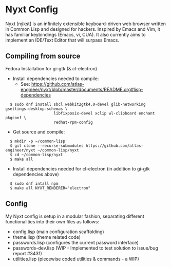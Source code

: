 # Nyxt Config

Nyxt [nýkst] is an infinitely extensible keyboard-driven web browser written in Common Lisp
and designed for hackers. Inspired by Emacs and Vim, it has familiar keybindings (Emacs, vi, CUA).
It also currently aims to implement an IDE/Text Editor that will surpass Emacs.

## Compiling from source

Fedora Installation for gi-gtk (& cl-electron)

- Install dependencies needed to compile:
  - See: https://github.com/atlas-engineer/nyxt/blob/master/documents/README.org#lisp-dependencies

```
  $ sudo dnf install sbcl webkit2gtk4.0-devel glib-networking gsettings-desktop-schemas \
                     libfixposix-devel xclip wl-clipboard enchant pkgconf \
                     redhat-rpm-config
```
- Get source and compile:

```
  $ mkdir -p ~/common-lisp             
  $ git clone --recurse-submodules https://github.com/atlas-engineer/nyxt ~/common-lisp/nyxt
  $ cd ~/common-lisp/nyxt
  $ make all
```

- Install dependencies needed for cl-electron (in addition to gi-gtk dependencies above)


```
  $ sudo dnf intall npm
  $ make all NYXT_RENDERER="electron"
```

## Config

My Nyxt config is setup in a modular fashion, separating different functionalities into their own files
as follows:

- config.lisp (main configuration scaffolding)
- theme.lisp (theme related code)
- passwords.lisp (configures the current password interface)
- passwords-dev.lisp (WIP - Implemented to test solution to issue/bug report #3431)
- utilities.lisp (piecewise coded utilities & commands - a WIP)






